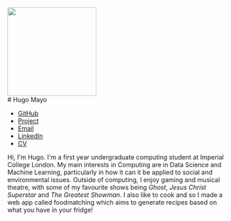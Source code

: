 <img class="face" src="images/hugoppic.jpg" width="200" height="200">

<div class="center">
# Hugo Mayo
</div>

<div class="links">
<ul>
  <li><a href="https://github.com/hzm17">GitHub</a></li>
  <li><a href="https://foodmatching.co.uk">Project</a></li>
  <li><a href="mailto:hugo.zp.mayo@gmail.com">Email</a></li>
  <li><a href="https://linkedin.com/in/hugo-mayo17337/">LinkedIn</a></li>
  <li><a href="/cvs/hugomayoCV.pdf">CV</a></li>
</ul>
</div>

Hi, I'm Hugo. I'm a first year undergraduate computing student at Imperial College London. My main interests in Computing are in Data Science and Machine Learning, particularly in how it can it be applied to social and environmental issues.
Outside of computing, I enjoy gaming and musical theatre, with some of my favourite shows being *Ghost*, *Jesus Christ Superstar* and *The Greatest Showman*. I also like to cook and so I made a web app called foodmatching which aims to generate recipes based on what you have in your fridge!